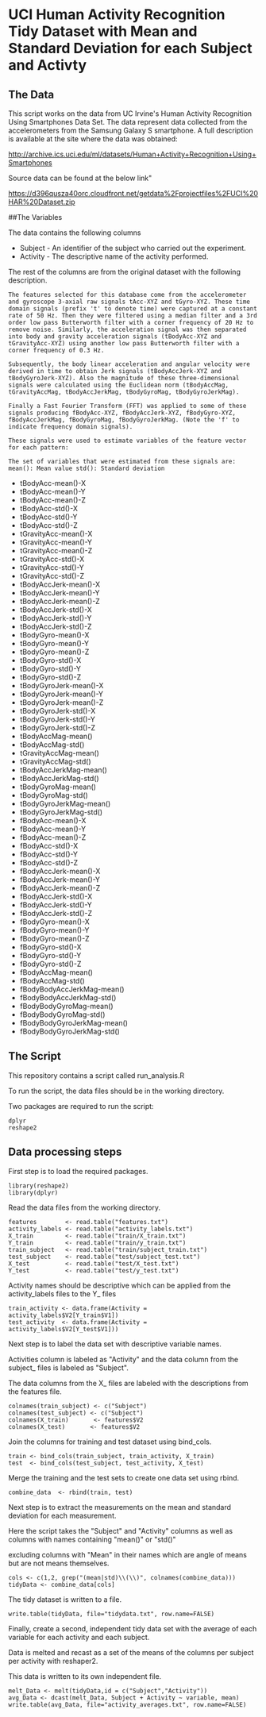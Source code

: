# UCI Human Activity Recognition Tidy Dataset with Mean and Standard Deviation for each Subject and Activty

## The Data

This script works on the data from UC Irvine's Human Activity Recognition Using Smartphones Data Set. The data represent data 
collected from the accelerometers from the Samsung Galaxy S smartphone. A full description is available at the site where the data was obtained:

http://archive.ics.uci.edu/ml/datasets/Human+Activity+Recognition+Using+Smartphones  

Source data can be found at the below link"

https://d396qusza40orc.cloudfront.net/getdata%2Fprojectfiles%2FUCI%20HAR%20Dataset.zip

##The Variables

The data contains the following columns

- Subject - An identifier of the subject who carried out the experiment.
- Activity - The descriptive name of the activity performed.

The rest of the columns are from the original dataset with the following description.

    The features selected for this database come from the accelerometer and gyroscope 3-axial raw signals tAcc-XYZ and tGyro-XYZ. These time domain signals (prefix 't' to denote time) were captured at a constant rate of 50 Hz. Then they were filtered using a median filter and a 3rd order low pass Butterworth filter with a corner frequency of 20 Hz to remove noise. Similarly, the acceleration signal was then separated into body and gravity acceleration signals (tBodyAcc-XYZ and tGravityAcc-XYZ) using another low pass Butterworth filter with a corner frequency of 0.3 Hz.

    Subsequently, the body linear acceleration and angular velocity were derived in time to obtain Jerk signals (tBodyAccJerk-XYZ and tBodyGyroJerk-XYZ). Also the magnitude of these three-dimensional signals were calculated using the Euclidean norm (tBodyAccMag, tGravityAccMag, tBodyAccJerkMag, tBodyGyroMag, tBodyGyroJerkMag).

    Finally a Fast Fourier Transform (FFT) was applied to some of these signals producing fBodyAcc-XYZ, fBodyAccJerk-XYZ, fBodyGyro-XYZ, fBodyAccJerkMag, fBodyGyroMag, fBodyGyroJerkMag. (Note the 'f' to indicate frequency domain signals).

    These signals were used to estimate variables of the feature vector for each pattern:

    The set of variables that were estimated from these signals are: mean(): Mean value std(): Standard deviation

- tBodyAcc-mean()-X
- tBodyAcc-mean()-Y
- tBodyAcc-mean()-Z
- tBodyAcc-std()-X
- tBodyAcc-std()-Y
- tBodyAcc-std()-Z
- tGravityAcc-mean()-X
- tGravityAcc-mean()-Y
- tGravityAcc-mean()-Z
- tGravityAcc-std()-X
- tGravityAcc-std()-Y
- tGravityAcc-std()-Z
- tBodyAccJerk-mean()-X
- tBodyAccJerk-mean()-Y
- tBodyAccJerk-mean()-Z
- tBodyAccJerk-std()-X
- tBodyAccJerk-std()-Y
- tBodyAccJerk-std()-Z
- tBodyGyro-mean()-X
- tBodyGyro-mean()-Y
- tBodyGyro-mean()-Z
- tBodyGyro-std()-X
- tBodyGyro-std()-Y
- tBodyGyro-std()-Z
- tBodyGyroJerk-mean()-X
- tBodyGyroJerk-mean()-Y
- tBodyGyroJerk-mean()-Z
- tBodyGyroJerk-std()-X
- tBodyGyroJerk-std()-Y
- tBodyGyroJerk-std()-Z
- tBodyAccMag-mean()
- tBodyAccMag-std()
- tGravityAccMag-mean()
- tGravityAccMag-std()
- tBodyAccJerkMag-mean()
- tBodyAccJerkMag-std()
- tBodyGyroMag-mean()
- tBodyGyroMag-std()
- tBodyGyroJerkMag-mean()
- tBodyGyroJerkMag-std()
- fBodyAcc-mean()-X
- fBodyAcc-mean()-Y
- fBodyAcc-mean()-Z
- fBodyAcc-std()-X
- fBodyAcc-std()-Y
- fBodyAcc-std()-Z
- fBodyAccJerk-mean()-X
- fBodyAccJerk-mean()-Y
- fBodyAccJerk-mean()-Z
- fBodyAccJerk-std()-X
- fBodyAccJerk-std()-Y
- fBodyAccJerk-std()-Z
- fBodyGyro-mean()-X
- fBodyGyro-mean()-Y
- fBodyGyro-mean()-Z
- fBodyGyro-std()-X
- fBodyGyro-std()-Y
- fBodyGyro-std()-Z
- fBodyAccMag-mean()
- fBodyAccMag-std()
- fBodyBodyAccJerkMag-mean()
- fBodyBodyAccJerkMag-std()
- fBodyBodyGyroMag-mean()
- fBodyBodyGyroMag-std()
- fBodyBodyGyroJerkMag-mean()
- fBodyBodyGyroJerkMag-std()

## The Script

This repository contains a script called run_analysis.R

To run the script, the data files should be in the working directory. 

Two packages are required to run the script:

    dplyr
    reshape2

## Data processing steps

First step is to load the required packages.

    library(reshape2)
    library(dplyr)


Read the data files from the working directory.

    features        <- read.table("features.txt")
    activity_labels <- read.table("activity_labels.txt")
    X_train         <- read.table("train/X_train.txt")
    Y_train         <- read.table("train/y_train.txt")
    train_subject   <- read.table("train/subject_train.txt")
    test_subject    <- read.table("test/subject_test.txt")
    X_test          <- read.table("test/X_test.txt")
    Y_test          <- read.table("test/y_test.txt")

Activity names should be descriptive which can be applied from the activity_labels files
to the Y_ files

    train_activity <- data.frame(Activity = activity_labels$V2[Y_train$V1])
    test_activity  <- data.frame(Activity = activity_labels$V2[Y_test$V1]))

Next step is to label the data set with descriptive variable names.

Activities column is labeled as "Activity" and the data column from the subject_ files is labeled as "Subject".

The data columns from the X_ files are labeled with the descriptions from the features file.

    colnames(train_subject) <- c("Subject")
    colnames(test_subject) <- c("Subject")
    colnames(X_train)       <- features$V2
    colnames(X_test)       <- features$V2

Join the columns for training and test dataset using bind_cols.

    train <- bind_cols(train_subject, train_activity, X_train)
    test  <- bind_cols(test_subject, test_activity, X_test)

Merge the training and the test sets to create one data set using rbind.

    combine_data  <- rbind(train, test)

Next step is to extract the measurements on the mean and standard deviation for each measurement.

Here the script takes the "Subject" and "Activity" columns as well as columns with names containing "mean()" or "std()"

excluding columns with "Mean" in their names which are angle of means but are not means themselves.


    cols <- c(1,2, grep("(mean|std)\\(\\)", colnames(combine_data)))
    tidyData <- combine_data[cols]

The tidy dataset is written to a file.

    write.table(tidyData, file="tidydata.txt", row.name=FALSE) 

Finally, create a second, independent tidy data set with the average of each variable for each activity and each subject.

Data is melted and recast as a set of the means of the columns per subject per activity with reshaper2.

This data is written to its own independent file.

    melt_Data <- melt(tidyData,id = c("Subject","Activity"))
    avg_Data <- dcast(melt_Data, Subject + Activity ~ variable, mean)
    write.table(avg_Data, file="activity_averages.txt", row.name=FALSE) 
